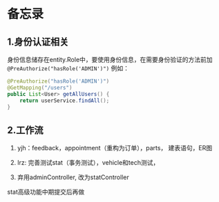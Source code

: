 # 备忘录

## 1.身份认证相关

身份信息储存在entity.Role中，要使用身份信息，在需要身份验证的方法前加`@PreAuthorize("hasRole('ADMIN')")`
例如：

```java
@PreAuthorize("hasRole('ADMIN')")
@GetMapping("/users")
public List<User> getAllUsers() {
    return userService.findAll();
}
```

## 2.工作流

1. yjh：feedback，appointment（重构为订单），parts， 建表语句，ER图

2. lrz:  完善测试stat（事务测试），vehicle和tech测试，

3. 弃用adminController, 改为statController

stat高级功能中期提交后再做